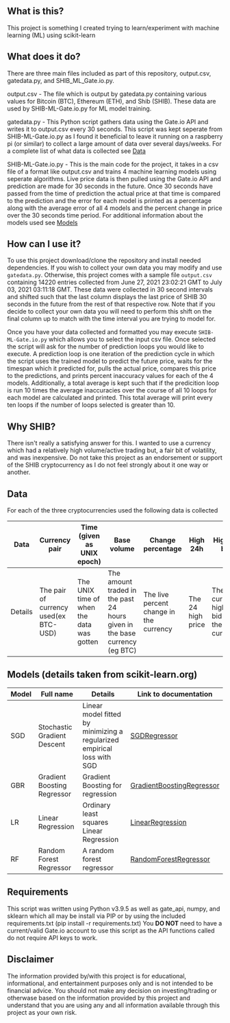 ## What is this?
This project is something I created trying to learn/experiment with machine learning (ML) using scikit-learn

## What does it do?
There are three main files included as part of this repository, output.csv, gatedata.py, and SHIB_ML_Gate.io.py.

output.csv - The file which is output by gatedata.py containing various values for Bitcoin (BTC), Ethereum (ETH), and Shib (SHIB). These data are used by SHIB-ML-Gate.io.py for ML model training.

gatedata.py - This Python script gathers data using the Gate.io API and writes it to output.csv every 30 seconds. This script was kept seperate from SHIB-ML-Gate.io.py as I found it beneficial to
leave it running on a raspberry pi (or similar) to collect a large amount of data over several days/weeks. For a complete list of what data is collected see [Data](https://github.com/ehoop10/SKlearn-Crypto-prediction/blob/main/README.md#data)

SHIB-ML-Gate.io.py - This is the main code for the project, it takes in a csv file of a format like output.csv and trains 4 machine learning models using seperate algorithms. Live price data is then
pulled using the Gate.io API and prediction are made for 30 seconds in the future. Once 30 seconds have passed from the time of prediction the actual price at that time is compared to the prediction
and the error for each model is printed as a percentage along with the average error of all 4 models and the percent change in price over the 30 seconds time period. For additional information about
the models used see [Models](https://github.com/ehoop10/SKlearn-Crypto-prediction/blob/main/README.md#models-details-taken-from-scikit-learnorg)

## How can I use it?
To use this project download/clone the repository and install needed dependencies. If you wish to collect your own data you may modify and use `gatedata.py`. Otherwise, this project comes with a sample file `output.csv` containing 14220 entries collected from June 27, 2021 23:02:21 GMT to July 03, 2021 03:11:18 GMT. These data were collected in 30 second intervals and shifted such that the last column displays the last price of SHIB 30 seconds in the future from the rest of that respective row. Note that if you decide to collect your own data you will need to perform this shift on the final column up to match with the time interval you are trying to model for.

Once you have your data collected and formatted you may execute `SHIB-ML-Gate.io.py` which allows you to select the input csv file. Once selected the script will ask for the number of prediction loops you would like to execute. A prediction loop is one iteration of the prediction cycle in which the script uses the trained model to predict the future price, waits for the timespan which it predicted for, pulls the actual price, compares this price to the predictions, and prints percent inaccuracy values for each of the 4 models. Additionally, a total average is kept such that if the predicition loop is run 10 times the average inaccuracies over the course of all 10 loops for each model are calculated and printed. This total average will print every ten loops if the number of loops selected is greater than 10.

## Why SHIB?
There isn't really a satisfying answer for this. I wanted to use a currency which had a relatively high volume/active trading but, a fair bit of volatility, and was inexpensive. Do not take this project as an endorsement or support of the SHIB cryptocurrency as I do not feel strongly about it one way or another.

## Data
For each of the three cryptocurrencies used the following data is collected

|Data | Currency pair| Time (given as UNIX epoch)| Base volume| Change percentage| High 24h| Highest bid| Low 24h| Lowest ask| Quote volume| last|
|-----|--------------|---------------------------|------------|------------------|---------|------------|--------|-----------|-------------|-----|
|Details| The pair of currency used(ex BTC-USD)|  The UNIX time of when the data was gotten| The amount traded in the past 24 hours given in the base currency (eg BTC)| The live percent change in the currency| The 24 high price| The current highest bid on the currency| The 24 hour low price| The current lowest ask price| The base volume equivalent for the other part of the pair (eg USD)| The last actual price the currency was traded at|


## Models (details taken from scikit-learn.org)
|Model | Full name| Details| Link to documentation|
|------|----------|--------|----------------------|
|SGD | Stochastic Gradient Descent| Linear model fitted by minimizing a regularized empirical loss with SGD| [SGDRegressor](https://scikit-learn.org/stable/modules/generated/sklearn.linear_model.SGDRegressor.html)|
|GBR | Gradient Boosting Regressor| Gradient Boosting for regression | [GradientBoostingRegressor](https://scikit-learn.org/stable/modules/generated/sklearn.ensemble.GradientBoostingRegressor.html)|
|LR | Linear Regression| Ordinary least squares Linear Regression | [LinearRegression](https://scikit-learn.org/stable/modules/generated/sklearn.linear_model.LinearRegression.html)|
|RF | Random Forest Regressor | A random forest regressor | [RandomForestRegressor](https://scikit-learn.org/stable/modules/generated/sklearn.ensemble.RandomForestRegressor.html)|


## Requirements
This script was written using Python v3.9.5 as well as gate_api, numpy, and sklearn which all may be install via PIP or by using the included requirements.txt (pip install -r requirements.txt)
You **DO NOT** need to have a current/valid Gate.io account to use this script as the API functions called do not require API keys to work.

## Disclaimer
The information provided by/with this project is for educational, informational, and entertainment purposes only and is not intended to be financial advice. You should not make any decision on investing/trading or otherwase based on the information provided by this project and understand that you are using any and all information available through this project as your own risk.
